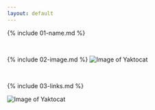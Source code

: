 ```yaml
---
layout: default
---
```


{% include 01-name.md %}

<br>

{% include 02-image.md %} ![Image of Yaktocat](https://octodex.github.com/images/yaktocat.png)

<br>

{% include 03-links.md %}

![Image of Yaktocat](https://octodex.github.com/images/yaktocat.png)
